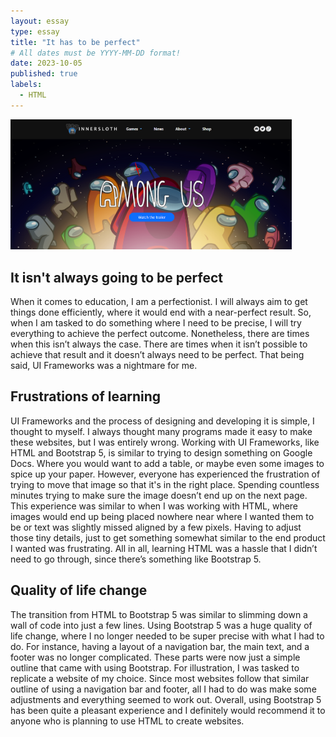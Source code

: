 ```yaml
---
layout: essay
type: essay
title: "It has to be perfect"
# All dates must be YYYY-MM-DD format!
date: 2023-10-05
published: true
labels:
  - HTML
---
```

<img width="450px" class="rounded float-start pe-4" src="../img/UI-Frameworks/amongus.png">

## It isn't always going to be perfect

When it comes to education, I am a perfectionist. I will always aim to get things done efficiently, where it would end with a near-perfect result. So, when I am tasked to do something where I need to be precise, I will try everything to achieve the perfect outcome. Nonetheless, there are times when this isn’t always the case. There are times when it isn’t possible to achieve that result and it doesn’t always need to be perfect. That being said, UI Frameworks was a nightmare for me.

## Frustrations of learning

UI Frameworks and the process of designing and developing it is simple, I thought to myself. I always thought many programs made it easy to make these websites, but I was entirely wrong. Working with UI Frameworks, like HTML and Bootstrap 5, is similar to trying to design something on Google Docs. Where you would want to add a table, or maybe even some images to spice up your paper. However, everyone has experienced the frustration of trying to move that image so that it's in the right place. Spending countless minutes trying to make sure the image doesn’t end up on the next page. This experience was similar to when I was working with HTML, where images would end up being placed nowhere near where I wanted them to be or text was slightly missed aligned by a few pixels. Having to adjust those tiny details, just to get something somewhat similar to the end product I wanted was frustrating. All in all, learning HTML was a hassle that I didn’t need to go through, since there’s something like Bootstrap 5.

## Quality of life change

The transition from HTML to Bootstrap 5 was similar to slimming down a wall of code into just a few lines. Using Bootstrap 5 was a huge quality of life change, where I no longer needed to be super precise with what I had to do. For instance, having a layout of a navigation bar, the main text, and a footer was no longer complicated. These parts were now just a simple outline that came with using Bootstrap. For illustration, I was tasked to replicate a website of my choice. Since most websites follow that similar outline of using a navigation bar and footer, all I had to do was make some adjustments and everything seemed to work out. Overall, using Bootstrap 5 has been quite a pleasant experience and I definitely would recommend it to anyone who is planning to use HTML to create websites.
